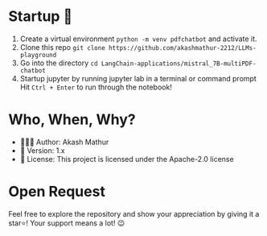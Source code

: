 
# Startup 🚀
1. Create a virtual environment `python -m venv pdfchatbot` and activate it.
2. Clone this repo `git clone https://github.com/akashmathur-2212/LLMs-playground`
3. Go into the directory `cd LangChain-applications/mistral_7B-multiPDF-chatbot`
4. Startup jupyter by running jupyter lab in a terminal or command prompt Hit `Ctrl + Enter` to run through the notebook!

# Who, When, Why?
- 👨🏾‍💻 Author: Akash Mathur
- 📅 Version: 1.x
- 📜 License: This project is licensed under the Apache-2.0 license

# Open Request 
Feel free to explore the repository and show your appreciation by giving it a star⭐! Your support means a lot! 😉
